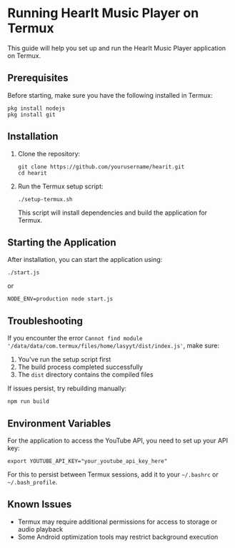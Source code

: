 # Running HearIt Music Player on Termux

This guide will help you set up and run the HearIt Music Player application on Termux.

## Prerequisites

Before starting, make sure you have the following installed in Termux:

```
pkg install nodejs
pkg install git
```

## Installation

1. Clone the repository:
   ```
   git clone https://github.com/yourusername/hearit.git
   cd hearit
   ```

2. Run the Termux setup script:
   ```
   ./setup-termux.sh
   ```

   This script will install dependencies and build the application for Termux.

## Starting the Application

After installation, you can start the application using:

```
./start.js
```

or

```
NODE_ENV=production node start.js
```

## Troubleshooting

If you encounter the error `Cannot find module '/data/data/com.termux/files/home/lasyyt/dist/index.js'`, make sure:

1. You've run the setup script first
2. The build process completed successfully
3. The `dist` directory contains the compiled files

If issues persist, try rebuilding manually:

```
npm run build
```

## Environment Variables

For the application to access the YouTube API, you need to set up your API key:

```
export YOUTUBE_API_KEY="your_youtube_api_key_here"
```

For this to persist between Termux sessions, add it to your `~/.bashrc` or `~/.bash_profile`.

## Known Issues

- Termux may require additional permissions for access to storage or audio playback
- Some Android optimization tools may restrict background execution